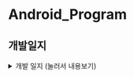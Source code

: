 # Android_Program
## 개발일지
<details>
<summary> 개발 일지  (눌러서 내용보기) </summary>
<div markdown="1">

## 👩🏽‍💻 6월 30일 (화)
#### To Do
- github의 remote와 android studio를 작업하는 local저장소와 연동 진행.
- gitignore.io에서 java, android-studio에 대한 .gitignore 추가.
#### Difficult Things
- 현재 날짜 및 시간을 출력하는데 있어서 현재 시간과 같지 않아 어려움을 겪었으나 AVD의 시간을 조정함으로 해결.
<br>

## 👩🏽‍💻 7월 1일 (수)
#### To Do
- app실행시 현재 날짜와 시간을 출력.
#### Difficult Things
- 
<br>
